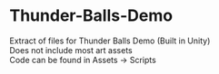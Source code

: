 # Thunder-Balls-Demo
 Extract of files for Thunder Balls Demo (Built in Unity)  
 Does not include most art assets  
 Code can be found in Assets -> Scripts  
